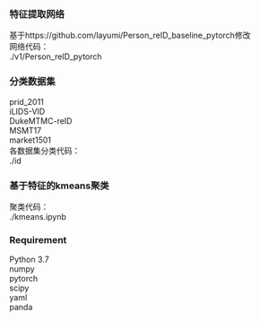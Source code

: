 ### 特征提取网络
基于https://github.com/layumi/Person_reID_baseline_pytorch修改  
网络代码：  
./v1/Person_reID_pytorch
### 分类数据集
prid_2011  
iLIDS-VID  
DukeMTMC-reID  
MSMT17  
market1501  
各数据集分类代码：  
./id  
### 基于特征的kmeans聚类
聚类代码：  
./kmeans.ipynb  
### Requirement
Python 3.7  
numpy  
pytorch  
scipy  
yaml  
panda  
